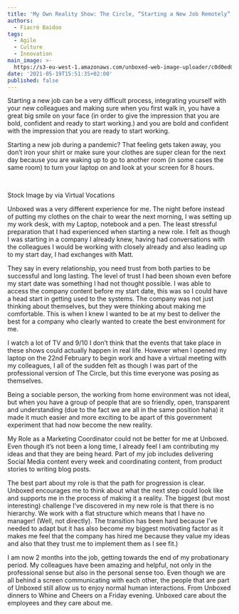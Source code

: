 ```yaml
---
title: 'My Own Reality Show: The Circle, “Starting a New Job Remotely” Edition'
authors:
  - Fiacré Baidoo
tags:
  - Agile
  - Culture
  - Innovation
main_image: >-
  https://s3-eu-west-1.amazonaws.com/unboxed-web-image-uploader/c0d0ed00f2ecee617c14c972e461a18c.png
date: '2021-05-19T15:51:35+02:00'
published: false
---
```

Starting a new job can be a very difficult process, integrating yourself with your new colleagues and making sure when you first walk in, you have a great big smile on your face (in order to give the impression that you are bold, confident and ready to start working.) and you are bold and confident with the impression that you are ready to start working.



Starting a new job during a pandemic? That feeling gets taken away, you don’t iron your shirt or make sure your clothes are super clean for the next day because you are waking up to go to another room (in some cases the same room) to turn your laptop on and look at your screen for 8 hours.

<br/>













































Stock Image by via Virtual Vocations 



Unboxed was a very different experience for me. The night before instead of putting my clothes on the chair to wear the next morning, I was setting up my work desk, with my Laptop, notebook and a pen. The least stressful preparation that I had experienced when starting a new role. I felt as though I was starting in a company I already knew, having had conversations with the colleagues I would be working with closely already and also leading up to my start day, I had exchanges with Matt.



They say in every relationship, you need trust from both parties to be successful and long lasting. The level of trust I had been shown even before my start date was something I had not thought possible. I was able to access the company content before my start date, this was so I could have a head start in getting used to the systems. The company was not just thinking about themselves, but they were thinking about making me comfortable. This is when I knew I wanted to be at my best to deliver the best for a company who clearly wanted to create the best environment for me.

I watch a lot of TV and  9/10 I don’t think that the events that take place in these shows could actually happen in real life. However when I opened my laptop on the 22nd February to begin work and have a virtual meeting with my colleagues, I all of the sudden felt as though I was part of the professional version of The Circle, but this time everyone was posing as themselves.











































Being a sociable person, the working from home environment was not ideal, but when you have a group of people that are so friendly, open, transparent and understanding (due to the fact we are all in the same position haha) it made it much easier and more exciting to be apart of this government experiment that had now become the new reality. 



My Role as a Marketing Coordinator could not be better for me at Unboxed. Even though it’s not been a long time, I already feel I am contributing my ideas and that they are being heard. Part of my job includes delivering Social Media content every week and coordinating content, from product stories to writing blog posts.



The best part about my role is that the path for progression is clear. Unboxed encourages me to think about what the next step could look like and supports me in the process of making it a reality. The biggest (but most interesting) challenge I’ve discovered in my new role is that there is no hierarchy. We work with a flat structure which means that I have no manager! (Well, not directly). The transition has been hard because I’ve needed to adapt but it has also become my biggest motivating factor as it makes me feel that the company has hired me because they value my ideas and also that they trust me to implement them as I see fit.)

I am now 2 months into the job, getting towards the end of my probationary period. My colleagues have been amazing and helpful, not only in the professional sense but also in the personal sense too. Even though we are all behind a screen communicating with each other, the people that are part of Unboxed still allow us to enjoy normal human interactions. From Unboxed dinners to Whine and Cheers on a Friday evening. Unboxed care about the employees and they care about me.
